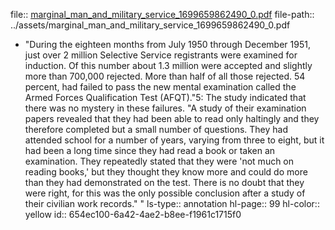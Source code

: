 file:: [marginal_man_and_military_service_1699659862490_0.pdf](../assets/marginal_man_and_military_service_1699659862490_0.pdf)
file-path:: ../assets/marginal_man_and_military_service_1699659862490_0.pdf

- "During the eighteen months from July 1950 through December 1951, just over 2 million Selective Service registrants were examined for induction. Of this number about 1.3 million were accepted and slightly more than 700,000 rejected. More than half of all those rejected. 54 percent, had failed to pass the new mental examination called the Armed Forces Qualification Test (AFQT)."5: The study indicated that there was no mystery in these failures. "A study of their examination papers revealed that they had been able to read only haltingly and they therefore completed but a small number of questions. They had attended school for a number of years, varying from three to eight, but it had been a long time since they had read a book or taken an examination. They repeatedly stated that they were 'not much on reading books,' but they thought they know more and could do more than they had demonstrated on the test. There is no doubt that they were right, for this was the only possible conclusion after a study of their civilian work records." "
  ls-type:: annotation
  hl-page:: 99
  hl-color:: yellow
  id:: 654ec100-6a42-4ae2-b8ee-f1961c1715f0